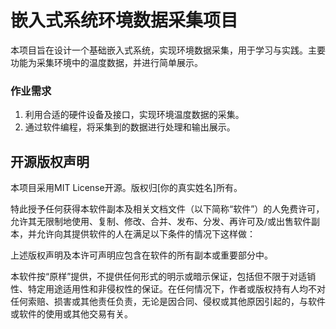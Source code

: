# 嵌入式系统环境数据采集项目
本项目旨在设计一个基础嵌入式系统，实现环境数据采集，用于学习与实践。主要功能为采集环境中的温度数据，并进行简单展示。

### 作业需求
1. 利用合适的硬件设备及接口，实现环境温度数据的采集。
2. 通过软件编程，将采集到的数据进行处理和输出展示。

## 开源版权声明
本项目采用MIT License开源。版权归[你的真实姓名]所有。

特此授予任何获得本软件副本及相关文档文件（以下简称“软件”）的人免费许可，允许其无限制地使用、复制、修改、合并、发布、分发、再许可及/或出售软件副本，并允许向其提供软件的人在满足以下条件的情况下这样做：

上述版权声明及本许可声明应包含在软件的所有副本或重要部分中。

本软件按“原样”提供，不提供任何形式的明示或暗示保证，包括但不限于对适销性、特定用途适用性和非侵权性的保证。在任何情况下，作者或版权持有人均不对任何索赔、损害或其他责任负责，无论是因合同、侵权或其他原因引起的，与软件或软件的使用或其他交易有关。